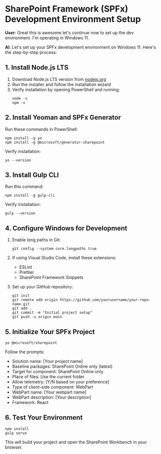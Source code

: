 # SharePoint Framework (SPFx) Development Environment Setup

**User**: Great this is awesome let's continue now to set up the dev environment. I'm operating in Windows 11.

**AI**: Let's set up your SPFx development environment on Windows 11. Here's the step-by-step process:

## 1. Install Node.js LTS

1. Download Node.js LTS version from [nodejs.org](https://nodejs.org/)
2. Run the installer and follow the installation wizard
3. Verify installation by opening PowerShell and running:
   ```
   node -v
   npm -v
   ```

## 2. Install Yeoman and SPFx Generator

Run these commands in PowerShell:
```
npm install -g yo
npm install -g @microsoft/generator-sharepoint
```

Verify installation:
```
yo --version
```

## 3. Install Gulp CLI

Run this command:
```
npm install -g gulp-cli
```

Verify installation:
```
gulp --version
```

## 4. Configure Windows for Development

1. Enable long paths in Git:
   ```
   git config --system core.longpaths true
   ```

2. If using Visual Studio Code, install these extensions:
   - ESLint
   - Prettier
   - SharePoint Framework Snippets

3. Set up your GitHub repository:
   ```
   git init
   git remote add origin https://github.com/yourusername/your-repo-name.git
   git add .
   git commit -m "Initial project setup"
   git push -u origin main
   ```

## 5. Initialize Your SPFx Project

```
yo @microsoft/sharepoint
```

Follow the prompts:
- Solution name: [Your project name]
- Baseline packages: SharePoint Online only (latest)
- Target for component: SharePoint Online only
- Place of files: Use the current folder
- Allow telemetry: [Y/N based on your preference]
- Type of client-side component: WebPart
- WebPart name: [Your webpart name]
- WebPart description: [Your description]
- Framework: React

## 6. Test Your Environment

```
npm install
gulp serve
```

This will build your project and open the SharePoint Workbench in your browser. 